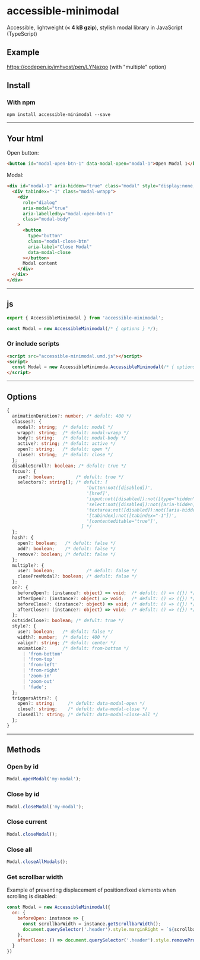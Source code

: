 # accessible-minimodal

Accessible, lightweight (**< 4 kB gzip**), stylish modal library in JavaScript (TypeScript)

## Example

https://codepen.io/imhvost/pen/LYNazqo (with "multiple" option)

## Install

### With npm

```
npm install accessible-minimodal --save
```

---

## Your html

Open button:

```html
<button id="modal-open-btn-1" data-modal-open="modal-1">Open Modal 1</button>
```

Modal:

```html
<div id="modal-1" aria-hidden="true" class="modal" style="display:none;">
  <div tabindex="-1" class="modal-wrapp">
    <div
      role="dialog"
      aria-modal="true"
      aria-labelledby="modal-open-btn-1"
      class="modal-body"
    >
      <button
        type="button"
        class="modal-close-btn"
        aria-label="Close Modal"
        data-modal-close
      ></button>
      Modal content
    </div>
  </div>
</div>
```

---

## js

```js
export { AccessibleMinimodal } from 'accessible-minimodal';

const Modal = new AccessibleMinimodal(/* { options } */);
```

### Or include scripts

```html
<script src="accessible-minimodal.umd.js"></script>
<script>
  const Modal = new AccessibleMinimoda.AccessibleMinimodal(/* { options } */);
</script>
```

---

## Options

```typescript
{
  animationDuration?: number; /* defult: 400 */
  classes?: {
    modal?: string;  /* defult: modal */
    wrapp?: string;  /* defult: modal-wrapp */
    body?: string;   /* defult: modal-body */
    active?: string; /* defult: active */
    open?: string;   /* defult: open */
    close?: string;  /* defult: close */
  };
  disableScroll?: boolean; /* defult: true */
  focus?: {
    use?: boolean;        /* defult: true */
    selectors?: string[]; /* defult: [
                              'button:not([disabled])',
                              '[href]',
                              'input:not([disabled]):not([type="hidden"]):not([aria-hidden])',
                              'select:not([disabled]):not([aria-hidden])',
                              'textarea:not([disabled]):not([aria-hidden])',
                              '[tabindex]:not([tabindex="-1"])',
                              '[contenteditable="true"]',
                            ] */
  };
  hash?: {
    open?: boolean;   /* defult: false */
    add?: boolean;    /* defult: false */
    remove?: boolean; /* defult: false */
  };
  multiple?: {
    use?: boolean;            /* defult: false */
    closePrevModal?: boolean; /* defult: false */
  };
  on?: {
    beforeOpen?: (instance?: object) => void;  /* defult: () => ({}) */
    afterOpen?: (instance?: object) => void;   /* defult: () => ({}) */
    beforeClose?: (instance?: object) => void; /* defult: () => ({}) */
    afterClose?: (instance?: object) => void;  /* defult: () => ({}) */
  };
  outsideClose?: boolean; /* defult: true */
  style?: {
    use?: boolean;   /* defult: false */
    width?: number;  /* defult: 400 */
    valign?: string; /* defult: center */
    animation?:      /* defult: from-bottom */
      | 'from-bottom'
      | 'from-top'
      | 'from-left'
      | 'from-right'
      | 'zoom-in'
      | 'zoom-out'
      | 'fade';
  };
  triggersAttrs?: {
    open?: string;     /* defult: data-modal-open */
    close?: string;    /* defult: data-modal-close */
    closeAll?: string; /* defult: data-modal-close-all */
  };
}
```

---

## Methods

### Open by id

```js
Modal.openModal('my-modal');
```

### Close by id

```js
Modal.closeModal('my-modal');
```

### Close current

```js
Modal.closeModal();
```

### Close all

```js
Modal.closeAllModals();
```

### Get scrollbar width

Example of preventing displacement of position:fixed elements when scrolling is disabled:

```js
const Modal = new AccessibleMinimodal({
  on: {
    beforeOpen: instance => {
      const scrollbarWidth = instance.getScrollbarWidth();
      document.querySelector('.header').style.marginRight = `${scrollbarWidth}px`;
    },
    afterClose: () => document.querySelector('.header').style.removeProperty('margin-right')l
  }
})
```
